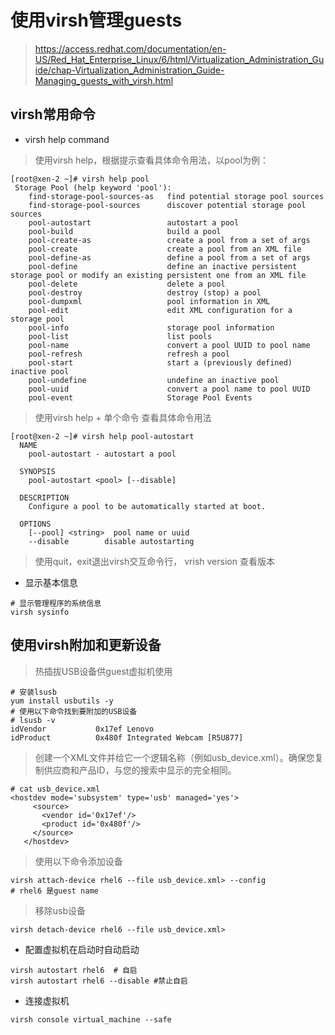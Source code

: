 # 使用virsh管理guests

> https://access.redhat.com/documentation/en-US/Red_Hat_Enterprise_Linux/6/html/Virtualization_Administration_Guide/chap-Virtualization_Administration_Guide-Managing_guests_with_virsh.html

##  virsh常用命令

- virsh help command

> 使用virsh help，根据提示查看具体命令用法，以pool为例：

```
[root@xen-2 ~]# virsh help pool
 Storage Pool (help keyword 'pool'):
    find-storage-pool-sources-as   find potential storage pool sources
    find-storage-pool-sources      discover potential storage pool sources
    pool-autostart                 autostart a pool
    pool-build                     build a pool
    pool-create-as                 create a pool from a set of args
    pool-create                    create a pool from an XML file
    pool-define-as                 define a pool from a set of args
    pool-define                    define an inactive persistent storage pool or modify an existing persistent one from an XML file
    pool-delete                    delete a pool
    pool-destroy                   destroy (stop) a pool
    pool-dumpxml                   pool information in XML
    pool-edit                      edit XML configuration for a storage pool
    pool-info                      storage pool information
    pool-list                      list pools
    pool-name                      convert a pool UUID to pool name
    pool-refresh                   refresh a pool
    pool-start                     start a (previously defined) inactive pool
    pool-undefine                  undefine an inactive pool
    pool-uuid                      convert a pool name to pool UUID
    pool-event                     Storage Pool Events
```

> 使用virsh help + 单个命令 查看具体命令用法

```
[root@xen-2 ~]# virsh help pool-autostart
  NAME
    pool-autostart - autostart a pool

  SYNOPSIS
    pool-autostart <pool> [--disable]

  DESCRIPTION
    Configure a pool to be automatically started at boot.

  OPTIONS
    [--pool] <string>  pool name or uuid
    --disable        disable autostarting
```

> 使用quit，exit退出virsh交互命令行， vrish version 查看版本

- 显示基本信息

```
# 显示管理程序的系统信息
virsh sysinfo
```

## 使用virsh附加和更新设备

> 热插拔USB设备供guest虚拟机使用

```
# 安装lsusb
yum install usbutils -y
# 使用以下命令找到要附加的USB设备
# lsusb -v
idVendor           0x17ef Lenovo
idProduct          0x480f Integrated Webcam [R5U877]
```

> 创建一个XML文件并给它一个逻辑名称（例如usb_device.xml）。确保您复制供应商和产品ID，与您的搜索中显示的完全相同。

```
# cat usb_device.xml
<hostdev mode='subsystem' type='usb' managed='yes'>
     <source>
       <vendor id='0x17ef'/>
       <product id='0x480f'/>
     </source>
   </hostdev>
```
> 使用以下命令添加设备

```
virsh attach-device rhel6 --file usb_device.xml> --config
# rhel6 是guest name
```

> 移除usb设备

```
virsh detach-device rhel6 --file usb_device.xml>
```

- 配置虚拟机在启动时自动启动

```
virsh autostart rhel6  # 自启
virsh autostart rhel6 --disable #禁止自启
```

- 连接虚拟机

```
virsh console virtual_machine --safe
```

